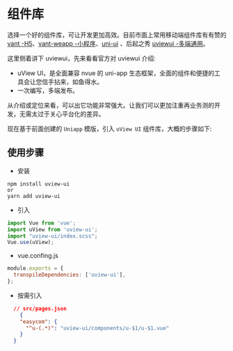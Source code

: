# 组件库

选择一个好的组件库，可让开发更加高效。目前市面上常用移动端组件库有有赞的 [vant -H5](https://youzan.github.io/vant/#/zh-CN)、[vant-weapp -小程序](https://youzan.github.io/vant-weapp/#/home)、[uni-ui](https://uniapp.dcloud.io/component/uniui/uni-ui.html) 、后起之秀 [uviewui -多端通用](https://www.uviewui.com/)。

这里侧着讲下 uviewui，先来看看官方对 uviewui 介绍:

* uView UI，是全面兼容 nvue 的 uni-app 生态框架，全面的组件和便捷的工具会让您信手拈来，如鱼得水。
* 一次编写，多端发布。

从介绍或定位来看，可以出它功能非常强大。让我们可以更加注重再业务测的开发，无需太过于关心平台化的差异。

现在基于前面创建的 ``Uniapp`` 模版，引入 ``uView UI`` 组件库，大概的步骤如下:

## 使用步骤

* 安装

```shell
npm install uview-ui
or
yarn add uview-ui
```

* 引入

```js
import Vue from 'vue';
import uView from 'uview-ui';
import "uview-ui/index.scss";
Vue.use(uView);
```

* vue.confing.js

```js
module.exports = {
  transpileDependencies: ['uview-ui'],
};
```

* 按需引入

```json
  // src/pages.json
	{
    "easycom": {
      "^u-(.*)": "uview-ui/components/u-$1/u-$1.vue"
    }
  }
```